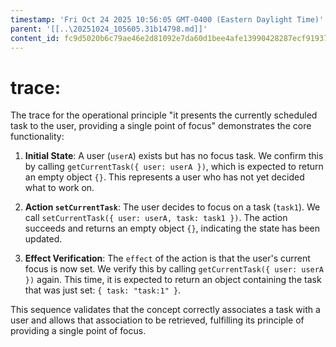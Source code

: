 ```yaml
---
timestamp: 'Fri Oct 24 2025 10:56:05 GMT-0400 (Eastern Daylight Time)'
parent: '[[..\20251024_105605.31b14798.md]]'
content_id: fc9d5020b6c79ae46e2d81092e7da60d1bee4afe13990428287ecf919370ca23
---
```


# trace:

The trace for the operational principle "it presents the currently scheduled task to the user, providing a single point of focus" demonstrates the core functionality:

1. **Initial State**: A user (`userA`) exists but has no focus task. We confirm this by calling `getCurrentTask({ user: userA })`, which is expected to return an empty object `{}`. This represents a user who has not yet decided what to work on.

2. **Action `setCurrentTask`**: The user decides to focus on a task (`task1`). We call `setCurrentTask({ user: userA, task: task1 })`. The action succeeds and returns an empty object `{}`, indicating the state has been updated.

3. **Effect Verification**: The `effect` of the action is that the user's current focus is now set. We verify this by calling `getCurrentTask({ user: userA })` again. This time, it is expected to return an object containing the task that was just set: `{ task: "task:1" }`.

This sequence validates that the concept correctly associates a task with a user and allows that association to be retrieved, fulfilling its principle of providing a single point of focus.
